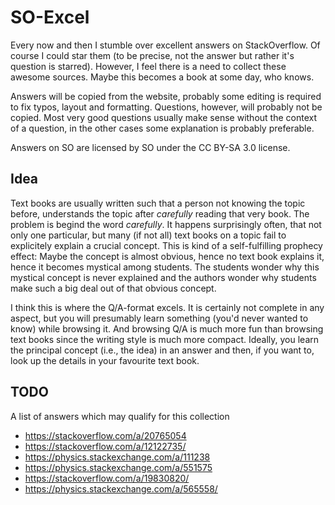 # SO-Excel

Every now and then I stumble over excellent answers on StackOverflow.
Of course I could star them (to be precise, not the answer but rather it's
question is starred).
However, I feel there is a need to collect these awesome sources.
Maybe this becomes a book at some day, who knows.

Answers will be copied from the website, probably some editing is required to
fix typos, layout and formatting.
Questions, however, will probably not be copied.
Most very good questions usually make sense without the context of a question,
in the other cases some explanation is probably preferable.

Answers on SO are licensed by SO under the CC BY-SA 3.0 license.

## Idea

Text books are usually written such that a person not knowing the topic before, understands the topic after *carefully* reading that very book.
The problem is begind the word *carefully*.
It happens surprisingly often, that not only one particular, but many (if not all) text books on a topic fail to explicitely explain a crucial concept.
This is kind of a self-fulfilling prophecy effect: Maybe the concept is almost obvious, hence no text book explains it, hence it becomes mystical among students.
The students wonder why this mystical concept is never explained and the authors wonder why students make such a big deal out of that obvious concept.

I think this is where the Q/A-format excels.
It is certainly not complete in any aspect, but you will presumably learn something (you'd never wanted to know) while browsing it.
And browsing Q/A is much more fun than browsing text books since the writing style is much more compact.
Ideally, you learn the principal concept (i.e., the idea) in an answer and then, if you want to, look up the details in your favourite text book.


## TODO

A list of answers which may qualify for this collection

- https://stackoverflow.com/a/20765054
- https://stackoverflow.com/a/12122735/
- https://physics.stackexchange.com/a/111238
- https://physics.stackexchange.com/a/551575
- https://stackoverflow.com/a/19830820/
- https://physics.stackexchange.com/a/565558/

